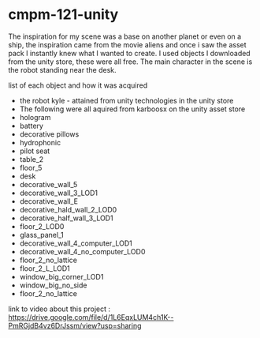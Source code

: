 # cmpm-121-unity
The inspiration for my scene was a base on another planet or even on a ship,
 the inspiration came from the movie aliens and once i saw the asset pack I 
 instantly knew what I wanted to create. I used objects I downloaded from
 the unity store, these were all free. The main character in the scene
 is the robot standing near the desk.

 list of each object and how it was acquired
 - the robot kyle - attained from unity technologies in the unity store
 - The following were all aquired from karboosx on the unity asset store
 - hologram
 - battery
 - decorative pillows
 - hydrophonic 
 - pilot seat
 - table_2
 - floor_5
 - desk
 - decorative_wall_5
 - decorative_wall_3_LOD1
 - decorative_wall_E
 - decorative_hald_wall_2_LOD0
 - decorative_half_wall_3_LOD1
 - floor_2_LOD0
 - glass_panel_1
 - decorative_wall_4_computer_LOD1
 - decorative_wall_4_no_computer_LOD0
 - floor_2_no_lattice
 - floor_2_L_LOD1
 - window_big_corner_LOD1
 - window_big_no_side
 - floor_2_no_lattice

 link to video about this project : https://drive.google.com/file/d/1L6EqxLUM4ch1K--PmRGjdB4vz6DrJssm/view?usp=sharing

